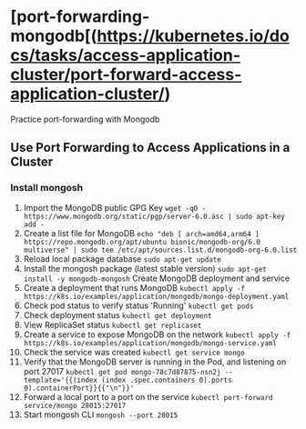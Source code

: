 # [port-forwarding-mongodb[(https://kubernetes.io/docs/tasks/access-application-cluster/port-forward-access-application-cluster/)
Practice port-forwarding with Mongodb
## Use Port Forwarding to Access Applications in a Cluster
### Install mongosh
1. Import the MongoDB public GPG Key
`wget -qO - https://www.mongodb.org/static/pgp/server-6.0.asc | sudo apt-key add -`
2. Create a list file for MongoDB 
`echo "deb [ arch=amd64,arm64 ] https://repo.mongodb.org/apt/ubuntu bionic/mongodb-org/6.0 multiverse" | sudo tee /etc/apt/sources.list.d/mongodb-org-6.0.list`
3. Reload local package database 
`sudo apt-get update`
4. Install the mongosh package (latest stable version) 
`sudo apt-get install -y mongodb-mongosh`
Create MongoDB deployment and service
1. Create a deployment that runs MongoDB 
`kubectl apply -f https://k8s.io/examples/application/mongodb/mongo-deployment.yaml`
2. Check pod status to verify status 'Running'
`kubectl get pods`
3. Check deployment status
`kubectl get deployment`
4. View ReplicaSet status
`kubectl get replicaset`
5. Create a service to expose MongoDB on the network
`kubectl apply -f https://k8s.io/examples/application/mongodb/mongo-service.yaml`
6. Check the service was created
`kubectl get service mongo`
7. Verify that the MongoDB server is running in the Pod, and listening on port 27017
`kubectl get pod mongo-78c7d87875-nsn2j --template='{{(index (index .spec.containers 0).ports 0).containerPort}}{{"\n"}}'`
8. Forward a local port to a port on the service
`kubectl port-forward service/mongo 28015:27017`
9. Start mongosh CLI
`mongosh --port 28015`
